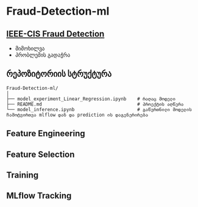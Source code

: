 # Fraud-Detection-ml

## [IEEE-CIS Fraud Detection](https://www.kaggle.com/c/ieee-fraud-detection/overview)
- მიმოხილვა
- პრობლემის გადაჭრა


## რეპოზიტორიის სტრუქტურა
```
Fraud-Detection-ml/
│
├── model_experiment_Linear_Regression.ipynb    # რაღაც მოდელი
├── README.md                                   # პროექტის აღწერა
└── model_inference.ipynb                       # გაწვრთნილი მოდელის ჩამოტვირთვა mlflow დან და prediction ის დაგენერირება
```

## Feature Engineering

## Feature Selection

## Training

## MLflow Tracking
